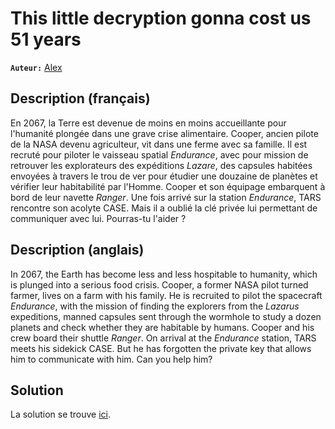 # This little decryption gonna cost us 51 years

**`Auteur:`** [Alex](https://github.com/AlexDevil79)

## Description (français)

En 2067, la Terre est devenue de moins en moins accueillante pour l'humanité plongée dans une grave crise alimentaire. Cooper, ancien pilote de la NASA devenu agriculteur, vit dans une ferme avec sa famille. Il est recruté pour piloter le vaisseau spatial *Endurance*, avec pour mission de retrouver les explorateurs des expéditions *Lazare*, des capsules habitées envoyées à travers le trou de ver pour étudier une douzaine de planètes et vérifier leur habitabilité par l'Homme.
Cooper et son équipage embarquent à bord de leur navette *Ranger*. Une fois arrivé sur la station *Endurance*, TARS rencontre son acolyte CASE. Mais il a oublié la clé privée lui permettant de communiquer avec lui. Pourras-tu l'aider ?

## Description (anglais)

In 2067, the Earth has become less and less hospitable to humanity, which is plunged into a serious food crisis. Cooper, a former NASA pilot turned farmer, lives on a farm with his family. He is recruited to pilot the spacecraft *Endurance*, with the mission of finding the explorers from the *Lazarus* expeditions, manned capsules sent through the wormhole to study a dozen planets and check whether they are habitable by humans.
Cooper and his crew board their shuttle *Ranger*. On arrival at the *Endurance* station, TARS meets his sidekick CASE. But he has forgotten the private key that allows him to communicate with him. Can you help him?

## Solution

La solution se trouve [ici](./solution/).
